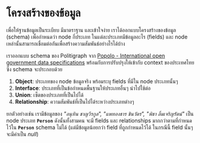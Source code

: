 # โครงสร้างของข้อมูล

เพื่อให้ฐานข้อมูลเป็นระเบียบ มีมาตราฐาน และเข้าใจง่าย เราได้ออกแบบโครงสร้างของข้อมูล (schema) เพื่อกำหนดว่า node กี่ประเภท ในแต่ละประเภทมีข้อมูลอะไร (fields) และ node เหล่านั้นสามารถเชื่อมต่อกันเพื่อสร้างความสัมพันธ์อย่างไรได้บ้าง

เราออกแบบ schema ของ Politigraph จาก [Popolo - International open government data specifications](https://www.popoloproject.com/) พร้อมกับการปรับปรุงให้เข้ากับ context ของประเทศไทย ซึ่ง schema จะประกอบด้วย

1. **Object**: ประเภทของ node ข้อมูลจริง พร้อมระบุ fields ที่มีใน node ประเภทนั้นๆ
2. **Interface**: ประเภทที่เป็นข้อกำหนดพื้นฐานให้ประเภทอื่นๆ นำไปใช้ต่อ
3. **Union**: เซ็ตของประเภทที่เป็นไปได้
4. **Relationship**: ความสัมพันธ์ที่เป็นไปได้ระหว่างประเภทต่างๆ

<SchemaGraph></SchemaGraph>

ยกตัวอย่างเช่น เรามีข้อมูลของ _"อนุทิน ชาญวีรกูล", "แพทองธาร ชินวัตร", "พิธา ลิ้มเจริญรัตน์"_ เป็น node ประเภท **`Person`** ดังนั้นทั้งสามคน จะมี fields และ relationships มากกว่าตามที่กำหนดไว้ใน **`Person`** schema ไม่ได้ (แต่มีข้อมูลน้อยกว่า field ที่ถูกกำหนดไว้ได้ ในกรณีนี้ field นั้นๆ จะมีค่าเป็น _null_)

<QueryGraph query="query People($where: PersonWhere) { people(where: $where) { id prefix firstname lastname image birth_date educations previous_occupations }}" :variables='{ "where": { "id_IN": ["อนุทิน-ชาญวีรกูล", "แพทองธาร-ชินวัตร", "พิธา-ลิ้มเจริญรัตน์"] }}'></QueryGraph>

